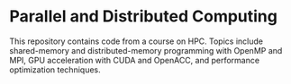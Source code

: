 # Parallel and Distributed Computing
This repository contains code from a course on HPC. Topics include shared-memory and distributed-memory programming with OpenMP and MPI, GPU acceleration with CUDA and OpenACC, and performance optimization techniques.

